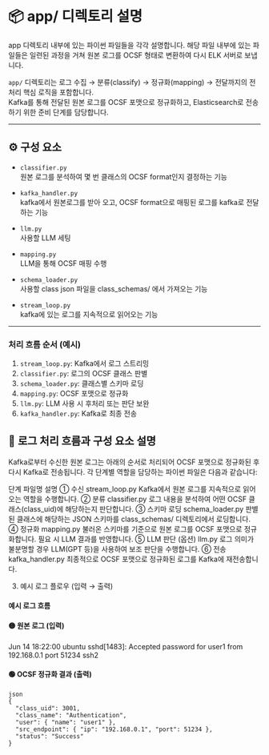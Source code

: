 # 📦 app/ 디렉토리 설명

app 디렉토리 내부에 있는 파이썬 파일들을 각각 설명합니다.
해당 파일 내부에 있는 파일들은 일련된 과정을 거쳐 원본 로그를 OCSF 형태로 변환하여 다시 ELK 서버로 보냅니다.

`app/` 디렉토리는 로그 수집 → 분류(classify) → 정규화(mapping) → 전달까지의 전처리 핵심 로직을 포함합니다.  
Kafka를 통해 전달된 원본 로그를 OCSF 포맷으로 정규화하고, Elasticsearch로 전송하기 위한 준비 단계를 담당합니다.

---

## ⚙️ 구성 요소

- `classifier.py`   
  원본 로그를 분석하여 몇 번 클래스의 OCSF format인지 결정하는 기능

- `kafka_handler.py`  
  kafka에서 원본로그를 받아 오고, OCSF format으로 매핑된 로그를 kafka로 전달하는 기능

- `llm.py`   
  사용할 LLM 세팅

- `mapping.py`   
  LLM을 통해 OCSF 매핑 수행

- `schema_loader.py`   
  사용할 class json 파일을 class_schemas/ 에서 가져오는 기능

- `stream_loop.py`   
  kafka에 있는 로그를 지속적으로 읽어오는 기능

---

### 처리 흐름 순서 (예시)
1. `stream_loop.py`: Kafka에서 로그 스트리밍
2. `classifier.py`: 로그의 OCSF 클래스 판별
3. `schema_loader.py`: 클래스별 스키마 로딩
4. `mapping.py`: OCSF 포맷으로 정규화
5. `llm.py`: LLM 사용 시 후처리 또는 판단 보완
6. `kafka_handler.py`: Kafka로 최종 전송


## 🔄 로그 처리 흐름과 구성 요소 설명
Kafka로부터 수신한 원본 로그는 아래의 순서로 처리되어 OCSF 포맷으로 정규화된 후 다시 Kafka로 전송됩니다. 각 단계별 역할을 담당하는 파이썬 파일은 다음과 같습니다:

단계	파일명	설명
① 수신	stream_loop.py	Kafka에서 원본 로그를 지속적으로 읽어오는 역할을 수행합니다.
② 분류	classifier.py	로그 내용을 분석하여 어떤 OCSF 클래스(class_uid)에 해당하는지 판단합니다.
③ 스키마 로딩	schema_loader.py	판별된 클래스에 해당하는 JSON 스키마를 class_schemas/ 디렉토리에서 로딩합니다.
④ 정규화	mapping.py	불러온 스키마를 기준으로 원본 로그를 OCSF 포맷으로 정규화합니다. 필요 시 LLM 결과를 반영합니다.
⑤ LLM 판단 (옵션)	llm.py	로그 의미가 불분명할 경우 LLM(GPT 등)을 사용하여 보조 판단을 수행합니다.
⑥ 전송	kafka_handler.py	최종적으로 OCSF 포맷으로 정규화된 로그를 Kafka에 재전송합니다.


3. 예시 로그 플로우 (입력 → 출력)

#### 예시 로그 흐름

#### 🟡 원본 로그 (입력)

Jun 14 18:22:00 ubuntu sshd[1483]: Accepted password for user1 from 192.168.0.1 port 51234 ssh2

#### 🟢 OCSF 정규화 결과 (출력)
```
json
{
  "class_uid": 3001,
  "class_name": "Authentication",
  "user": { "name": "user1" },
  "src_endpoint": { "ip": "192.168.0.1", "port": 51234 },
  "status": "Success"
}
```

